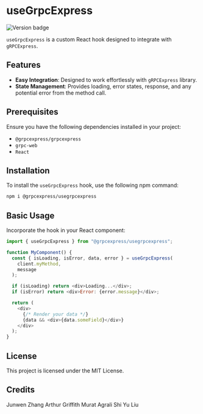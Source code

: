 # useGrpcExpress

![Version badge](https://img.shields.io/badge/version-1.0.0-blue.svg)

`useGrpcExpress` is a custom React hook designed to integrate with `gRPCExpress`.

## Features

- **Easy Integration**: Designed to work effortlessly with `gRPCExpress` library.
- **State Management**: Provides loading, error states, response, and any potential error from the method call.

## Prerequisites

Ensure you have the following dependencies installed in your project:

- `@grpcexpress/grpcexpress`
- `grpc-web`
- `React`

## Installation

To install the `useGrpcExpress` hook, use the following npm command:

```bash
npm i @grpcexpress/usegrpcexpress
```

## Basic Usage

Incorporate the hook in your React component:

```javascript
import { useGrpcExpress } from "@grpcexpress/usegrpcexpress";

function MyComponent() {
  const { isLoading, isError, data, error } = useGrpcExpress(
    client.myMethod,
    message
  );

  if (isLoading) return <div>Loading...</div>;
  if (isError) return <div>Error: {error.message}</div>;

  return (
    <div>
      {/* Render your data */}
      {data && <div>{data.someField}</div>}
    </div>
  );
}
```

## License

This project is licensed under the MIT License.

## Credits

Junwen Zhang
Arthur Griffith
Murat Agrali
Shi Yu Liu
